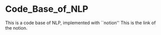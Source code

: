 # Code_Base_of_NLP
This is a code base of NLP, implemented with ``notion''
This is the link of the notion.
